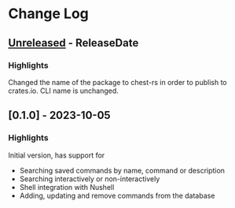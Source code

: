 # Change Log

<!-- next-header -->
## [Unreleased] - ReleaseDate

### Highlights

Changed the name of the package to chest-rs in order to publish to crates.io. CLI name is unchanged.

## [0.1.0] - 2023-10-05

### Highlights

Initial version, has support for
- Searching saved commands by name, command or description
- Searching interactively or non-interactively
- Shell integration with Nushell
- Adding, updating and remove commands from the database

<!-- next-url -->
[Unreleased]: https://github.com/Dauthdaert/chest/compare/v0.1.0...HEAD
